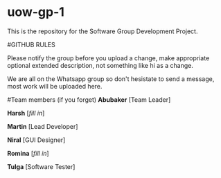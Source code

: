 # uow-gp-1

This is the repository for the Software Group Development Project.

#GITHUB RULES

Please notify the group before you upload a change, make appropriate optional extended description, not something like hi as a change.

We are all on the Whatsapp group so don't hesistate to send a message, most work will be uploaded here.

#Team members (if you forget)
**Abubaker** [Team Leader]

**Harsh** [*fill in*]

**Martin** [Lead Developer]

**Niral** [GUI Designer]

**Romina** [*fill in*]

**Tulga** [Software Tester]
